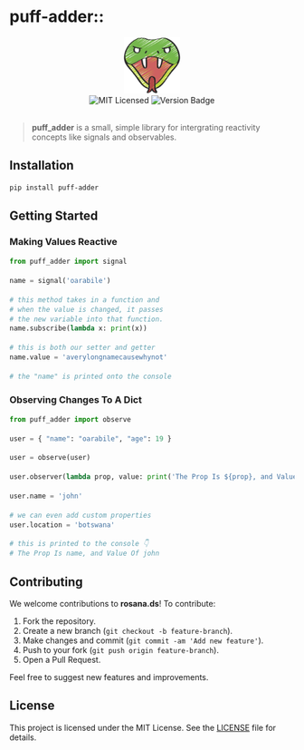 # puff-adder::

<div align="center"><img src="./puff-adder.png" width="100" /></div>

<div align="center">
    <img alt="MIT Licensed" src="https://img.shields.io/badge/license-MIT-blue.svg">
    <img alt="Version Badge" src="https://img.shields.io/badge/version-1..0.0-brightgreen.svg">
</div>

<br>

> **puff_adder** is a small, simple library for intergrating reactivity concepts like signals and observables.

## Installation

```bash
pip install puff-adder
```

## Getting Started

### Making Values Reactive

```python
from puff_adder import signal

name = signal('oarabile')

# this method takes in a function and
# when the value is changed, it passes
# the new variable into that function.
name.subscribe(lambda x: print(x))

# this is both our setter and getter
name.value = 'averylongnamecausewhynot'

# the "name" is printed onto the console
```

### Observing Changes To A Dict

```python
from puff_adder import observe

user = { "name": "oarabile", "age": 19 }

user = observe(user)

user.observer(lambda prop, value: print('The Prop Is ${prop}, and Value Of ${value}'))

user.name = 'john'

# we can even add custom properties
user.location = 'botswana'

# this is printed to the console 👇
# The Prop Is name, and Value Of john
```

## Contributing

We welcome contributions to **rosana.ds**! To contribute:

1. Fork the repository.
2. Create a new branch (`git checkout -b feature-branch`).
3. Make changes and commit (`git commit -am 'Add new feature'`).
4. Push to your fork (`git push origin feature-branch`).
5. Open a Pull Request.

Feel free to suggest new features and improvements.

## License

This project is licensed under the MIT License. See the [LICENSE](./LICENSE) file for details.
